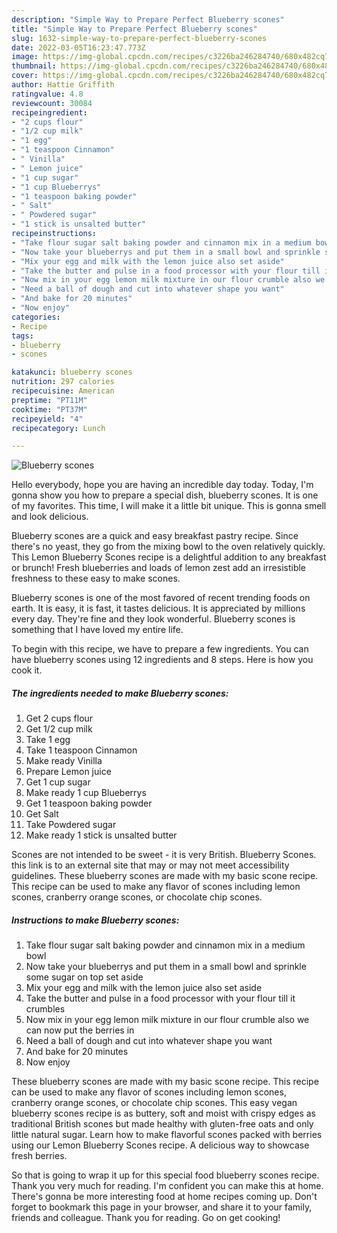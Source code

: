 ```yaml
---
description: "Simple Way to Prepare Perfect Blueberry scones"
title: "Simple Way to Prepare Perfect Blueberry scones"
slug: 1632-simple-way-to-prepare-perfect-blueberry-scones
date: 2022-03-05T16:23:47.773Z
image: https://img-global.cpcdn.com/recipes/c3226ba246284740/680x482cq70/blueberry-scones-recipe-main-photo.jpg
thumbnail: https://img-global.cpcdn.com/recipes/c3226ba246284740/680x482cq70/blueberry-scones-recipe-main-photo.jpg
cover: https://img-global.cpcdn.com/recipes/c3226ba246284740/680x482cq70/blueberry-scones-recipe-main-photo.jpg
author: Hattie Griffith
ratingvalue: 4.8
reviewcount: 30084
recipeingredient:
- "2 cups flour"
- "1/2 cup milk"
- "1 egg"
- "1 teaspoon Cinnamon"
- " Vinilla"
- " Lemon juice"
- "1 cup sugar"
- "1 cup Blueberrys"
- "1 teaspoon baking powder"
- " Salt"
- " Powdered sugar"
- "1 stick is unsalted butter"
recipeinstructions:
- "Take flour sugar salt baking powder and cinnamon mix in a medium bowl"
- "Now take your blueberrys and put them in a small bowl and sprinkle some sugar on top set aside"
- "Mix your egg and milk with the lemon juice also set aside"
- "Take the butter and pulse in a food processor with your flour till it crumbles"
- "Now mix in your egg lemon milk mixture in our flour crumble also we can now put the berries in"
- "Need a ball of dough and cut into whatever shape you want"
- "And bake for 20 minutes"
- "Now enjoy"
categories:
- Recipe
tags:
- blueberry
- scones

katakunci: blueberry scones 
nutrition: 297 calories
recipecuisine: American
preptime: "PT11M"
cooktime: "PT37M"
recipeyield: "4"
recipecategory: Lunch

---
```



![Blueberry scones](https://img-global.cpcdn.com/recipes/c3226ba246284740/680x482cq70/blueberry-scones-recipe-main-photo.jpg)

Hello everybody, hope you are having an incredible day today. Today, I'm gonna show you how to prepare a special dish, blueberry scones. It is one of my favorites. This time, I will make it a little bit unique. This is gonna smell and look delicious.

Blueberry scones are a quick and easy breakfast pastry recipe. Since there&#39;s no yeast, they go from the mixing bowl to the oven relatively quickly. This Lemon Blueberry Scones recipe is a delightful addition to any breakfast or brunch! Fresh blueberries and loads of lemon zest add an irresistible freshness to these easy to make scones.

Blueberry scones is one of the most favored of recent trending foods on earth. It is easy, it is fast, it tastes delicious. It is appreciated by millions every day. They're fine and they look wonderful. Blueberry scones is something that I have loved my entire life.


To begin with this recipe, we have to prepare a few ingredients. You can have blueberry scones using 12 ingredients and 8 steps. Here is how you cook it.

<!--inarticleads1-->

##### The ingredients needed to make Blueberry scones:

1. Get 2 cups flour
1. Get 1/2 cup milk
1. Take 1 egg
1. Take 1 teaspoon Cinnamon
1. Make ready  Vinilla
1. Prepare  Lemon juice
1. Get 1 cup sugar
1. Make ready 1 cup Blueberrys
1. Get 1 teaspoon baking powder
1. Get  Salt
1. Take  Powdered sugar
1. Make ready 1 stick is unsalted butter


Scones are not intended to be sweet - it is very British. Blueberry Scones. this link is to an external site that may or may not meet accessibility guidelines. These blueberry scones are made with my basic scone recipe. This recipe can be used to make any flavor of scones including lemon scones, cranberry orange scones, or chocolate chip scones. 

<!--inarticleads2-->

##### Instructions to make Blueberry scones:

1. Take flour sugar salt baking powder and cinnamon mix in a medium bowl
1. Now take your blueberrys and put them in a small bowl and sprinkle some sugar on top set aside
1. Mix your egg and milk with the lemon juice also set aside
1. Take the butter and pulse in a food processor with your flour till it crumbles
1. Now mix in your egg lemon milk mixture in our flour crumble also we can now put the berries in
1. Need a ball of dough and cut into whatever shape you want
1. And bake for 20 minutes
1. Now enjoy


These blueberry scones are made with my basic scone recipe. This recipe can be used to make any flavor of scones including lemon scones, cranberry orange scones, or chocolate chip scones. This easy vegan blueberry scones recipe is as buttery, soft and moist with crispy edges as traditional British scones but made healthy with gluten-free oats and only little natural sugar. Learn how to make flavorful scones packed with berries using our Lemon Blueberry Scones recipe. A delicious way to showcase fresh berries. 

So that is going to wrap it up for this special food blueberry scones recipe. Thank you very much for reading. I'm confident you can make this at home. There's gonna be more interesting food at home recipes coming up. Don't forget to bookmark this page in your browser, and share it to your family, friends and colleague. Thank you for reading. Go on get cooking!
